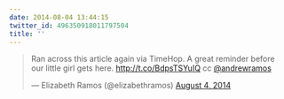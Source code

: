 ```yaml
---
date: 2014-08-04 13:44:15
twitter_id: 496350918011797504
title: ''
---
```


<blockquote class="twitter-tweet"><p lang="en" dir="ltr">Ran across this article again via TimeHop. A great reminder before our little girl gets here. <a href="http://t.co/BdpsTSYuIQ">http://t.co/BdpsTSYuIQ</a> cc <a href="https://twitter.com/andrewramos?ref_src=twsrc%5Etfw">@andrewramos</a></p>&mdash; Elizabeth Ramos (@elizabethramos) <a href="https://twitter.com/elizabethramos/status/496322691818078208?ref_src=twsrc%5Etfw">August 4, 2014</a></blockquote>
<script async src="https://platform.twitter.com/widgets.js" charset="utf-8"></script>
